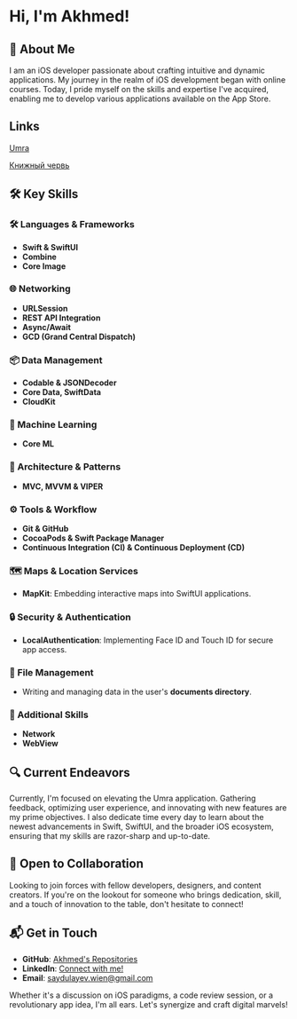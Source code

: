 # Hi, I'm Akhmed!  

## 📌 About Me  
I am an iOS developer passionate about crafting intuitive and dynamic applications. My journey in the realm of iOS development began with online courses. Today, I pride myself on the skills and expertise I've acquired, enabling me to develop various applications available on the App Store.  

## Links  
[Umra](https://apps.apple.com/us/app/umra-guide/id1673683355)  

[Книжный червь](https://apps.apple.com/app/id6469687798)  

## 🛠️ Key Skills  

### **🛠 Languages & Frameworks**  
- **Swift & SwiftUI**  
- **Combine**  
- **Core Image**  

### **🌐 Networking**  
- **URLSession**  
- **REST API Integration**  
- **Async/Await**  
- **GCD (Grand Central Dispatch)**  

### **📦 Data Management**  
- **Codable & JSONDecoder**  
- **Core Data, SwiftData**  
- **CloudKit**  

### **🤖 Machine Learning**  
- **Core ML**  

### **📂 Architecture & Patterns**  
- **MVC, MVVM & VIPER**  

### **⚙️ Tools & Workflow**  
- **Git & GitHub**  
- **CocoaPods & Swift Package Manager**  
- **Continuous Integration (CI) & Continuous Deployment (CD)**  

### **🗺️ Maps & Location Services**  
- **MapKit**: Embedding interactive maps into SwiftUI applications.  

### **🔒 Security & Authentication**  
- **LocalAuthentication**: Implementing Face ID and Touch ID for secure app access.  

### **📂 File Management**  
- Writing and managing data in the user's **documents directory**.  

### **📲 Additional Skills**  
- **Network**  
- **WebView**  

## 🔍 Current Endeavors  
Currently, I'm focused on elevating the Umra application. Gathering feedback, optimizing user experience, and innovating with new features are my prime objectives. I also dedicate time every day to learn about the newest advancements in Swift, SwiftUI, and the broader iOS ecosystem, ensuring that my skills are razor-sharp and up-to-date.  

## 🤝 Open to Collaboration  
Looking to join forces with fellow developers, designers, and content creators. If you're on the lookout for someone who brings dedication, skill, and a touch of innovation to the table, don't hesitate to connect!  

## 📬 Get in Touch  
- **GitHub**: [Akhmed's Repositories](https://github.com/Saydulayev)  
- **LinkedIn**: [Connect with me!](https://www.linkedin.com/in/akhmed-saydulayev-0b7582270/)  
- **Email**: [saydulayev.wien@gmail.com](mailto:saydulayev.wien@gmail.com)  

Whether it's a discussion on iOS paradigms, a code review session, or a revolutionary app idea, I'm all ears. Let's synergize and craft digital marvels!  
